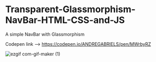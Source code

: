 # Transparent-Glassmorphism-NavBar-HTML-CSS-and-JS
A simple NavBar with Glassmorphism  
 
Codepen link --> https://codepen.io/ANDREGABRIELS/pen/MWrbyRZ

![ezgif com-gif-maker (1)](https://user-images.githubusercontent.com/60861872/159612526-852126e6-cdce-438c-b69b-a564666f20f7.gif)

